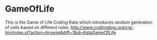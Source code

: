 # GameOfLife
This is the Game of Life Coding Kata which introduces random generation of cells based on different rules.
http://www.codingdojo.org/cgi-bin/index.pl?action=browse&diff=1&id=KataGameOfLife
